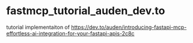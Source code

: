 # fastmcp_tutorial_auden_dev.to
tutorial implementaiton of https://dev.to/auden/introducing-fastapi-mcp-effortless-ai-integration-for-your-fastapi-apis-2c8c
